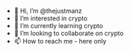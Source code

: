 - 👋 Hi, I’m @thejustmanz
- 👀 I’m interested in crypto
- 🌱 I’m currently learning crypto
- 💞️ I’m looking to collaborate on crypto
- 📫 How to reach me - here only

<!---
thejustmanz/thejustmanz is a ✨ special ✨ repository because its `README.md` (this file) appears on your GitHub profile.
You can click the Preview link to take a look at your changes.
--->
